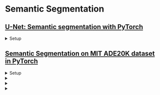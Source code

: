 # Semantic Segmentation


## [U-Net: Semantic segmentation with PyTorch](https://github.com/milesial/Pytorch-UNet)
<details>

<summary>Setup</summary>

```bash
$ conda create -n 
```
  
</details>

## [Semantic Segmentation on MIT ADE20K dataset in PyTorch](https://github.com/CSAILVision/semantic-segmentation-pytorch)
<details>

<summary>Setup</summary>

```bash
$ conda create -n SemanticSegmentation python=3.9 -y
$ conda activate SemanticSegmentation
```
  
</details>

<details>

<summary></summary>

</details>

<details>

<summary></summary>

</details>




<details>

<summary></summary>

</details>
